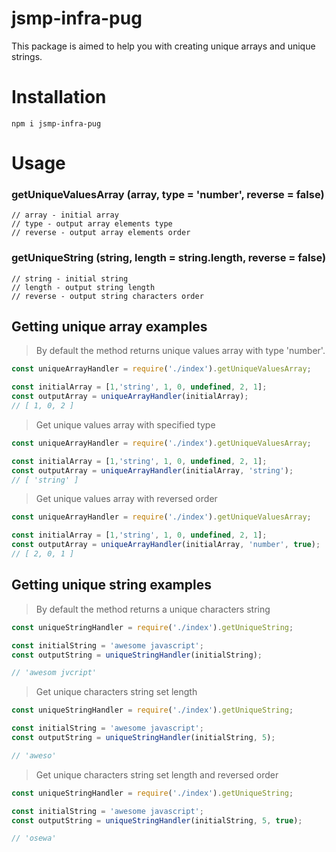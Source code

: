 # jsmp-infra-pug
<p>This package is aimed to help you with creating unique arrays and unique strings.</p>

<h1>Installation</h1>

```console
npm i jsmp-infra-pug
```

<h1>Usage</h1>

### getUniqueValuesArray (array, type = 'number', reverse = false)
```console
// array - initial array
// type - output array elements type
// reverse - output array elements order
```

### getUniqueString (string, length = string.length, reverse = false)
```console
// string - initial string
// length - output string length
// reverse - output string characters order
```

<h2>Getting unique array examples</h2>

>By default the method returns unique values array with type 'number'.

```js
const uniqueArrayHandler = require('./index').getUniqueValuesArray;

const initialArray = [1,'string', 1, 0, undefined, 2, 1];
const outputArray = uniqueArrayHandler(initialArray);
// [ 1, 0, 2 ]
```

>Get unique values array with specified type 

```js
const uniqueArrayHandler = require('./index').getUniqueValuesArray;

const initialArray = [1,'string', 1, 0, undefined, 2, 1];
const outputArray = uniqueArrayHandler(initialArray, 'string');
// [ 'string' ]
```

>Get unique values array with reversed order

```js
const uniqueArrayHandler = require('./index').getUniqueValuesArray;

const initialArray = [1,'string', 1, 0, undefined, 2, 1];
const outputArray = uniqueArrayHandler(initialArray, 'number', true);
// [ 2, 0, 1 ]
```

<h2>Getting unique string examples</h2>

>By default the method returns a unique characters string

```js
const uniqueStringHandler = require('./index').getUniqueString;

const initialString = 'awesome javascript';
const outputString = uniqueStringHandler(initialString);

// 'awesom jvcript'
```

>Get unique characters string set length

```js
const uniqueStringHandler = require('./index').getUniqueString;

const initialString = 'awesome javascript';
const outputString = uniqueStringHandler(initialString, 5);

// 'aweso'
```

>Get unique characters string set length and reversed order

```js
const uniqueStringHandler = require('./index').getUniqueString;

const initialString = 'awesome javascript';
const outputString = uniqueStringHandler(initialString, 5, true);

// 'osewa'
```
